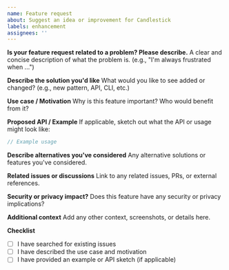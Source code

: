 ```yaml
---
name: Feature request
about: Suggest an idea or improvement for Candlestick
labels: enhancement
assignees: ''
---
```


**Is your feature request related to a problem? Please describe.**
A clear and concise description of what the problem is. (e.g., "I'm always frustrated when ...")

**Describe the solution you'd like**
What would you like to see added or changed? (e.g., new pattern, API, CLI, etc.)

**Use case / Motivation**
Why is this feature important? Who would benefit from it?

**Proposed API / Example**
If applicable, sketch out what the API or usage might look like:
```js
// Example usage
```

**Describe alternatives you've considered**
Any alternative solutions or features you've considered.

**Related issues or discussions**
Link to any related issues, PRs, or external references.

**Security or privacy impact?**
Does this feature have any security or privacy implications?

**Additional context**
Add any other context, screenshots, or details here.

**Checklist**
- [ ] I have searched for existing issues
- [ ] I have described the use case and motivation
- [ ] I have provided an example or API sketch (if applicable)
